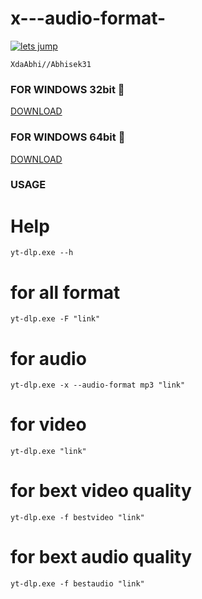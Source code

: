 # x---audio-format-

[![lets jump](https://www.herokucdn.com/deploy/button.svg)](https://heroku.com/deploy)
```
XdaAbhi//Abhisek31
```
### FOR WINDOWS 32bit 🔽
[DOWNLOAD](https://github.com/yt-dlp/yt-dlp/releases/download/2022.11.11/yt-dlp_x86.exe)

### FOR WINDOWS 64bit 🔽
[DOWNLOAD](https://github.com/yt-dlp/yt-dlp/releases/download/2022.11.11/yt-dlp.exe)

### USAGE

# Help
```
yt-dlp.exe --h
```
# for all format
```
yt-dlp.exe -F "link"
```
# for audio
```
yt-dlp.exe -x --audio-format mp3 "link"
```
# for video
```
yt-dlp.exe "link"
```
# for bext video quality
```
yt-dlp.exe -f bestvideo "link"
```
# for bext audio quality
```
yt-dlp.exe -f bestaudio "link"
```


